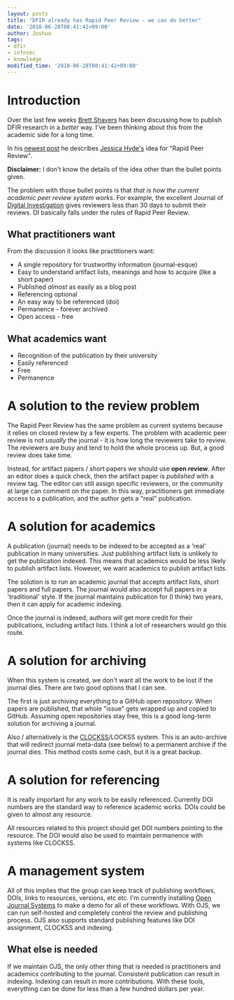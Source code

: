 ```yaml
---
layout: posts
title: "DFIR already has Rapid Peer Review - we can do better"
date: '2018-06-28T08:41:42+09:00'
author: Joshua
tags:
- dfir
- infosec
- knowledge
modified_time: '2018-06-28T08:41:42+09:00'
---
```

# Introduction
Over the last few weeks [Brett Shavers](https://twitter.com/Brett_Shavers) has been
discussing how to publish DFIR research in a *better* way. I've been thinking about
this from the academic side for a long time.

In his [newest post](https://www.dfir.training/dfir-training-categories-k2/item/145-the-rapid-peer-review)
he describes [Jessica Hyde's](https://twitter.com/B1N2H3X) idea for "Rapid Peer Review".

**Disclaimer:** I don't know the details of the idea other than the bullet points given.

The problem with those bullet points is that *that is how the current academic peer review system works*.
For example, the excellent Journal of [Digital Investigation](https://www.journals.elsevier.com/digital-investigation/)
gives reviewers less than 30 days to submit their reviews. DI basically falls under the rules
of Rapid Peer Review.

## What practitioners want
From the discussion it looks like practitioners want:
* A single repository for trustworthy information (journal-esque)
* Easy to understand artifact lists, meanings and how to acquire (like a short paper)
* Published *almost* as easily as a blog post
* Referencing optional
* An easy way to be referenced (doi)
* Permanence - forever archived
* Open access - free

## What academics want
* Recognition of the publication by their university
* Easily referenced
* Free
* Permanence

# A solution to the review problem
The Rapid Peer Review has the same problem as current systems because it relies
on closed review by a few experts. The problem with academic peer review is not
*usually* the journal - it is how long the reviewers take to review. The reviewers
are busy and tend to hold the whole process up. But, a good review does take time.

Instead, for artifact papers / short papers we should use **open review**. After
an editor does a quick check, then the artifact paper is *published* with a review
tag. The editor can still assign specific reviewers, or the community at large
can comment on the paper. In this way, practitioners get immediate access to a
publication, and the author gets a "real" publication.

# A solution for academics
A publication (journal) needs to be indexed to be accepted as a 'real' publication in
many universities. Just publishing artifact lists is unlikely to get the publication
indexed. This means that academics would be less likely to publish artifact lists.
However, we want academics to publish artifact lists.

The solution is to run an academic journal that accepts artifact lists, short papers
and full papers. The journal would also accept full papers in a 'traditional' style.
If the journal maintains publication for (I think) two years, then it can apply for
academic indexing.

Once the journal is indexed, authors will get more credit for their publications,
including artifact lists. I think a lot of researchers would go this route.

# A solution for archiving
When this system is created, we don't want all the work to be lost if the journal
dies. There are two good options that I can see.

The first is just archiving everything to a GitHub open repository. When papers are
published, that whole "issue" gets wrapped up and copied to GitHub. Assuming open
repositories stay free, this is a good long-term solution for archiving a journal.

Also / alternatively is the [CLOCKSS](https://www.clockss.org/clockss/Home)/LOCKSS system.
This is an auto-archive that will redirect journal meta-data (see below) to a permanent
archive if the journal dies. This method costs some cash, but it is a great backup.

# A solution for referencing
It is really important for any work to be easily referenced. Currently DOI numbers
are the standard way to reference academic works. DOIs could be given to almost
any resource.

All resources related to this project should get DOI numbers pointing to the resource.
The DOI would also be used to maintain permanence with systems like CLOCKSS.

# A management system
All of this implies that the group can keep track of publishing workflows, DOIs,
links to resources, versions, etc etc. I'm currently installing [Open Journal Systems](https://pkp.sfu.ca/ojs/)
to make a demo for all of these workflows. With OJS, we can run self-hosted and
completely control the review and publishing process. OJS also supports standard
publishing features like DOI assignment, CLOCKSS and indexing.

## What else is needed
If we maintain OJS, the only other thing that is needed is practitioners and academics
contributing to the journal. Consistent publication can result in indexing. Indexing
can result in more contributions. With these tools, everything can be done for less than
a few hundred dollars per year.
